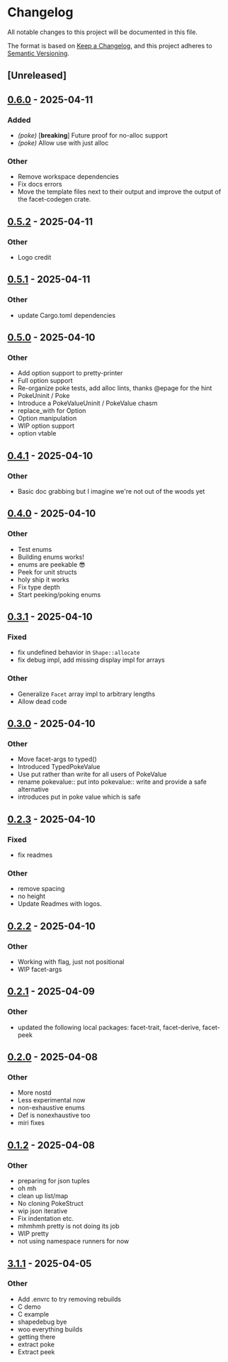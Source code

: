 # Changelog

All notable changes to this project will be documented in this file.

The format is based on [Keep a Changelog](https://keepachangelog.com/en/1.0.0/),
and this project adheres to [Semantic Versioning](https://semver.org/spec/v2.0.0.html).

## [Unreleased]

## [0.6.0](https://github.com/facet-rs/facet/compare/facet-poke-v0.5.2...facet-poke-v0.6.0) - 2025-04-11

### Added

- *(poke)* [**breaking**] Future proof for no-alloc support
- *(poke)* Allow use with just alloc

### Other

- Remove workspace dependencies
- Fix docs errors
- Move the template files next to their output and improve the output of the facet-codegen crate.

## [0.5.2](https://github.com/facet-rs/facet/compare/facet-poke-v0.5.1...facet-poke-v0.5.2) - 2025-04-11

### Other

- Logo credit

## [0.5.1](https://github.com/facet-rs/facet/compare/facet-poke-v0.5.0...facet-poke-v0.5.1) - 2025-04-11

### Other

- update Cargo.toml dependencies

## [0.5.0](https://github.com/facet-rs/facet/compare/facet-poke-v0.4.1...facet-poke-v0.5.0) - 2025-04-10

### Other

- Add option support to pretty-printer
- Full option support
- Re-organize poke tests, add alloc lints, thanks @epage for the hint
- PokeUninit / Poke
- Introduce a PokeValueUninit / PokeValue chasm
- replace_with for Option
- Option manipulation
- WIP option support
- option vtable

## [0.4.1](https://github.com/facet-rs/facet/compare/facet-poke-v0.4.0...facet-poke-v0.4.1) - 2025-04-10

### Other

- Basic doc grabbing but I imagine we're not out of the woods yet

## [0.4.0](https://github.com/facet-rs/facet/compare/facet-poke-v0.3.1...facet-poke-v0.4.0) - 2025-04-10

### Other

- Test enums
- Building enums works!
- enums are peekable 😎
- Peek for unit structs
- holy ship it works
- Fix type depth
- Start peeking/poking enums

## [0.3.1](https://github.com/facet-rs/facet/compare/facet-poke-v0.3.0...facet-poke-v0.3.1) - 2025-04-10

### Fixed

- fix undefined behavior in `Shape::allocate`
- fix debug impl, add missing display impl for arrays

### Other

- Generalize `Facet` array impl to arbitrary lengths
- Allow dead code

## [0.3.0](https://github.com/facet-rs/facet/compare/facet-poke-v0.2.3...facet-poke-v0.3.0) - 2025-04-10

### Other

- Move facet-args to typed()
- Introduced TypedPokeValue
- Use put rather than write for all users of PokeValue
- rename pokevalue:: put into pokevalue:: write and provide a safe alternative
- introduces put in poke value which is safe

## [0.2.3](https://github.com/facet-rs/facet/compare/facet-poke-v0.2.2...facet-poke-v0.2.3) - 2025-04-10

### Fixed

- fix readmes

### Other

- remove spacing
- no height
- Update Readmes with logos.

## [0.2.2](https://github.com/facet-rs/facet/compare/facet-poke-v0.2.1...facet-poke-v0.2.2) - 2025-04-10

### Other

- Working with flag, just not positional
- WIP facet-args

## [0.2.1](https://github.com/facet-rs/facet/compare/facet-poke-v0.2.0...facet-poke-v0.2.1) - 2025-04-09

### Other

- updated the following local packages: facet-trait, facet-derive, facet-peek

## [0.2.0](https://github.com/facet-rs/facet/compare/facet-poke-v0.1.2...facet-poke-v0.2.0) - 2025-04-08

### Other

- More nostd
- Less experimental now
- non-exhaustive enums
- Def is nonexhaustive too
- miri fixes

## [0.1.2](https://github.com/facet-rs/facet/compare/facet-poke-v0.1.1...facet-poke-v0.1.2) - 2025-04-08

### Other

- preparing for json tuples
- oh mh
- clean up list/map
- No cloning PokeStruct
- wip json iterative
- Fix indentation etc.
- mhmhmh pretty is not doing its job
- WIP pretty
- not using namespace runners for now

## [3.1.1](https://github.com/facet-rs/facet/compare/facet-poke-v3.1.0...facet-poke-v3.1.1) - 2025-04-05

### Other

- Add .envrc to try removing rebuilds
- C demo
- C example
- shapedebug bye
- woo everything builds
- getting there
- extract poke
- Extract peek
